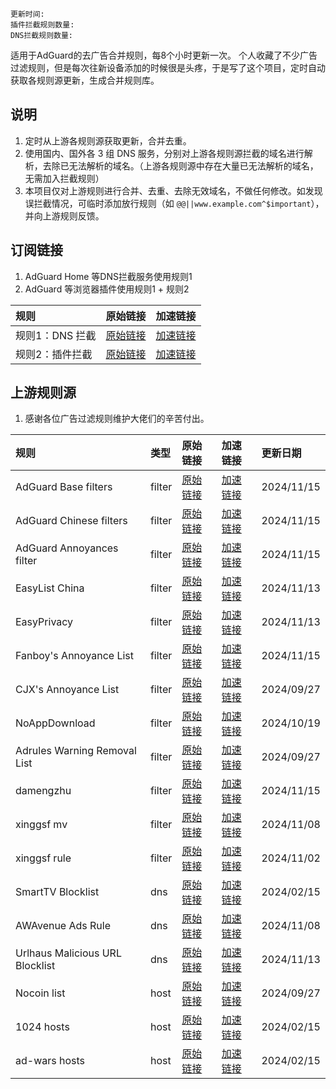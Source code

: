 ``` 
更新时间:
插件拦截规则数量:
DNS拦截规则数量:
``` 
适用于AdGuard的去广告合并规则，每8个小时更新一次。
个人收藏了不少广告过滤规则，但是每次往新设备添加的时候很是头疼，于是写了这个项目，定时自动获取各规则源更新，生成合并规则库。

## 说明
1. 定时从上游各规则源获取更新，合并去重。
2. 使用国内、国外各 3 组 DNS 服务，分别对上游各规则源拦截的域名进行解析，去除已无法解析的域名。（上游各规则源中存在大量已无法解析的域名，无需加入拦截规则）
3. 本项目仅对上游规则进行合并、去重、去除无效域名，不做任何修改。如发现误拦截情况，可临时添加放行规则（如 `@@||www.example.com^$important`），并向上游规则反馈。

## 订阅链接
1. AdGuard Home 等DNS拦截服务使用规则1
2. AdGuard 等浏览器插件使用规则1 + 规则2

| 规则 | 原始链接 | 加速链接 |
|:-|:-|:-|
| 规则1：DNS 拦截 | [原始链接](https://raw.githubusercontent.com/Sereinfy/Adrules/main/rules/adblockdns.txt) | [加速链接](https://mirror.ghproxy.com/https://raw.githubusercontent.com/Sereinfy/Adrules/main/rules/adblockdns.txt) |
| 规则2：插件拦截 | [原始链接](https://raw.githubusercontent.com/Sereinfy/Adrules/main/rules/adblockfilters.txt) | [加速链接](https://mirror.ghproxy.com/https://raw.githubusercontent.com/Sereinfy/Adrules/main/rules/adblockfilters.txt) |

## 上游规则源
1. 感谢各位广告过滤规则维护大佬们的辛苦付出。

| 规则 | 类型 | 原始链接 | 加速链接 | 更新日期 |
|:-|:-|:-|:-|:-|
| AdGuard Base filters | filter | [原始链接](https://raw.githubusercontent.com/AdguardTeam/FiltersRegistry/master/filters/filter_2_Base/filter.txt) | [加速链接](https://mirror.ghproxy.com/https://raw.githubusercontent.com/Sereinfy/Adrules/main/rules/AdGuard_Base_filters.txt) | 2024/11/15 |
| AdGuard Chinese filters | filter | [原始链接](https://raw.githubusercontent.com/AdguardTeam/FiltersRegistry/master/filters/filter_224_Chinese/filter.txt) | [加速链接](https://mirror.ghproxy.com/https://raw.githubusercontent.com/Sereinfy/Adrules/main/rules/AdGuard_Chinese_filters.txt) | 2024/11/15 |
| AdGuard Annoyances filter | filter | [原始链接](https://raw.githubusercontent.com/AdguardTeam/FiltersRegistry/master/filters/filter_14_Annoyances/filter.txt) | [加速链接](https://mirror.ghproxy.com/https://raw.githubusercontent.com/Sereinfy/Adrules/main/rules/AdGuard_Annoyances_filter.txt) | 2024/11/15 |
| EasyList China | filter | [原始链接](https://easylist-downloads.Adrulesplus.org/easylistchina.txt) | [加速链接](https://mirror.ghproxy.com/https://raw.githubusercontent.com/Sereinfy/Adrules/main/rules/EasyList_China.txt) | 2024/11/13 |
| EasyPrivacy | filter | [原始链接](https://easylist-downloads.Adrulesplus.org/easyprivacy.txt) | [加速链接](https://mirror.ghproxy.com/https://raw.githubusercontent.com/Sereinfy/Adrules/main/rules/EasyPrivacy.txt) | 2024/11/13 |
| Fanboy's Annoyance List | filter | [原始链接](https://easylist.to/easylist/fanboy-social.txt) | [加速链接](https://mirror.ghproxy.com/https://raw.githubusercontent.com/Sereinfy/Adrules/main/rules/Fanboy's_Annoyance_List.txt) | 2024/11/15 |
| CJX's Annoyance List | filter | [原始链接](https://raw.githubusercontent.com/cjx82630/cjxlist/master/cjx-annoyance.txt) | [加速链接](https://mirror.ghproxy.com/https://raw.githubusercontent.com/Sereinfy/Adrules/main/rules/CJX's_Annoyance_List.txt) | 2024/09/27 |
| NoAppDownload | filter | [原始链接](https://raw.githubusercontent.com/Noyllopa/NoAppDownload/master/NoAppDownload.txt) | [加速链接](https://mirror.ghproxy.com/https://raw.githubusercontent.com/Sereinfy/Adrules/main/rules/NoAppDownload.txt) | 2024/10/19 |
| Adrules Warning Removal List | filter | [原始链接](https://easylist-downloads.Adrulesplus.org/antiAdrules.txt) | [加速链接](https://mirror.ghproxy.com/https://raw.githubusercontent.com/Sereinfy/Adrules/main/rules/Adrules_Warning_Removal_List.txt) | 2024/09/27 |
| damengzhu | filter | [原始链接](https://raw.githubusercontent.com/damengzhu/banad/main/jiekouAD.txt) | [加速链接](https://mirror.ghproxy.com/https://raw.githubusercontent.com/Sereinfy/Adrules/main/rules/damengzhu.txt) | 2024/11/15 |
| xinggsf mv | filter | [原始链接](https://raw.githubusercontent.com/xinggsf/Adrules-Plus-Rule/master/mv.txt) | [加速链接](https://mirror.ghproxy.com/https://raw.githubusercontent.com/Sereinfy/Adrules/main/rules/xinggsf_mv.txt) | 2024/11/08 |
| xinggsf rule | filter | [原始链接](https://raw.githubusercontent.com/xinggsf/Adrules-Plus-Rule/master/rule.txt) | [加速链接](https://mirror.ghproxy.com/https://raw.githubusercontent.com/Sereinfy/Adrules/main/rules/xinggsf_rule.txt) | 2024/11/02 |
| SmartTV Blocklist | dns | [原始链接](https://raw.githubusercontent.com/Perflyst/PiHoleBlocklist/master/SmartTV-AGH.txt) | [加速链接](https://mirror.ghproxy.com/https://raw.githubusercontent.com/Sereinfy/Adrules/main/rules/SmartTV_Blocklist.txt) | 2024/02/15 |
| AWAvenue Ads Rule | dns | [原始链接](https://raw.githubusercontent.com/TG-Twilight/AWAvenue-Ads-Rule/main/AWAvenue-Ads-Rule.txt) | [加速链接](https://mirror.ghproxy.com/https://raw.githubusercontent.com/Sereinfy/Adrules/main/rules/AWAvenue_Ads_Rule.txt) | 2024/11/08 |
| Urlhaus Malicious URL Blocklist | dns | [原始链接](https://malware-filter.gitlab.io/malware-filter/urlhaus-filter-agh-online.txt) | [加速链接](https://mirror.ghproxy.com/https://raw.githubusercontent.com/Sereinfy/Adrules/main/rules/Urlhaus_Malicious_URL_Blocklist.txt) | 2024/11/13 |
| Nocoin list | host | [原始链接](https://raw.githubusercontent.com/hoshsadiq/Adrules-nocoin-list/master/hosts.txt) | [加速链接](https://mirror.ghproxy.com/https://raw.githubusercontent.com/Sereinfy/Adrules/main/rules/Nocoin_list.txt) | 2024/09/27 |
| 1024 hosts | host | [原始链接](https://raw.githubusercontent.com/Goooler/1024_hosts/master/hosts) | [加速链接](https://mirror.ghproxy.com/https://raw.githubusercontent.com/Sereinfy/Adrules/main/rules/1024_hosts.txt) | 2024/02/15 |
| ad-wars hosts | host | [原始链接](https://raw.githubusercontent.com/jdlingyu/ad-wars/master/hosts) | [加速链接](https://mirror.ghproxy.com/https://raw.githubusercontent.com/Sereinfy/Adrules/main/rules/ad-wars_hosts.txt) | 2024/02/15 |
